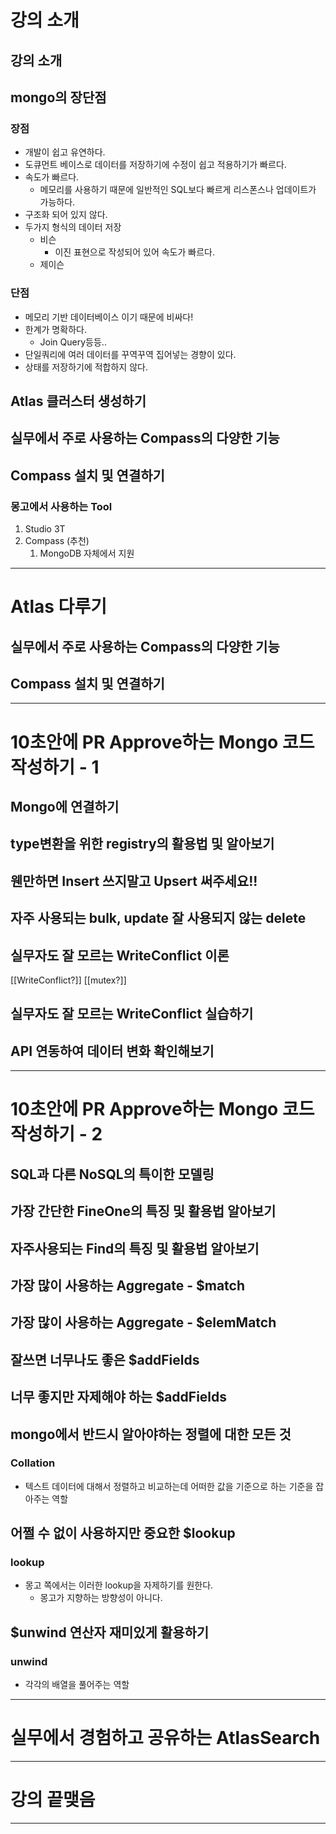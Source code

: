 # 강의 소개
## 강의 소개
## mongo의 장단점
### 장점
- 개발이 쉽고 유연하다.
- 도큐먼트 베이스로 데이터를 저장하기에 수정이 쉽고 적용하기가 빠르다.
- 속도가 빠르다.
	- 메모리를 사용하기 때문에 일반적인 SQL보다 빠르게 리스폰스나 업데이트가 가능하다.
- 구조화 되어 있지 않다.
- 두가지 형식의 데이터 저장
	- 비슨
		- 이진 표현으로 작성되어 있어 속도가 빠르다.
	- 제이슨
### 단점
- 메모리 기반 데이터베이스 이기 때문에 비싸다!
- 한계가 명확하다.
	- Join Query등등..
- 단일쿼리에 여러 데이터를 꾸역꾸역 집어넣는 경향이 있다.
- 상태를 저장하기에 적합하지 않다.
## Atlas 클러스터 생성하기
## 실무에서 주로 사용하는 Compass의 다양한 기능
## Compass 설치 및 연결하기
### 몽고에서 사용하는 Tool
1. Studio 3T
2. Compass (추천)
	1. MongoDB 자체에서 지원

****
# Atlas 다루기
## 실무에서 주로 사용하는 Compass의 다양한 기능
## Compass 설치 및 연결하기
****
# 10초안에 PR Approve하는 Mongo 코드 작성하기 - 1
## Mongo에 연결하기
## type변환을 위한 registry의 활용법 및 알아보기
## 웬만하면 Insert 쓰지말고 Upsert 써주세요!!
## 자주 사용되는 bulk, update 잘 사용되지 않는 delete
## 실무자도 잘 모르는 WriteConflict 이론
[[WriteConflict?]]
[[mutex?]]
## 실무자도 잘 모르는 WriteConflict 실습하기
## API 연동하여 데이터 변화 확인해보기
****
# 10초안에 PR Approve하는 Mongo 코드 작성하기 - 2
## SQL과 다른 NoSQL의 특이한 모델링
## 가장 간단한 FineOne의 특징 및 활용법 알아보기
## 자주사용되는 Find의 특징 및 활용법 알아보기
## 가장 많이 사용하는 Aggregate - $match
## 가장 많이 사용하는 Aggregate - $elemMatch
## 잘쓰면 너무나도 좋은 $addFields
## 너무 좋지만 자제해야 하는 $addFields
## mongo에서 반드시 알아야하는 정렬에 대한 모든 것
### Collation
- 텍스트 데이터에 대해서 정렬하고 비교하는데 어떠한 값을 기준으로 하는 기준을 잡아주는 역할
## 어쩔 수 없이 사용하지만 중요한 $lookup
### lookup
- 몽고 쪽에서는 이러한 lookup을 자제하기를 원한다.
	- 몽고가 지향하는 방향성이 아니다.
## $unwind 연산자 재미있게 활용하기
### unwind
- 각각의 배열을 풀어주는 역할
****
# 실무에서 경험하고 공유하는 AtlasSearch

****
# 강의 끝맺음

****